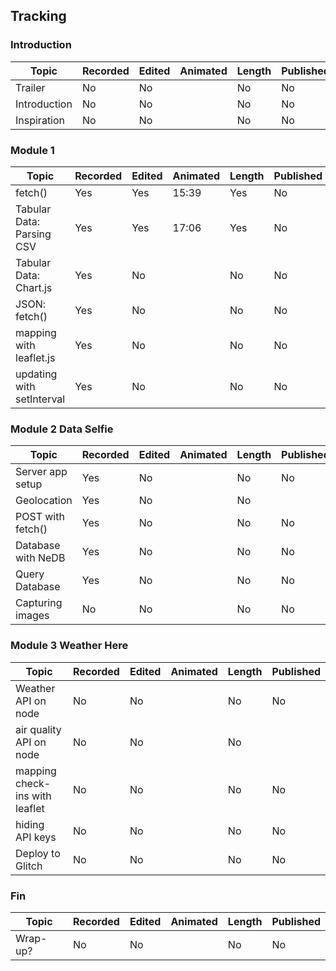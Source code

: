## Tracking

### Introduction

| Topic         | Recorded      | Edited        | Animated      | Length        | Published     |
| ------------- | ------------- | ------------- | ------------- | ------------- | ------------- |
| Trailer  | No  | No  | | No  | No  |
| Introduction  | No  | No | | No  | No  |
| Inspiration  | No  | No | | No  | No  |

### Module 1

| Topic         | Recorded      | Edited        | Animated      | Length        | Published     |
| ------------- | ------------- | ------------- | ------------- | ------------- | ------------- |
| fetch()  | Yes  | Yes  | 15:39 | Yes | No  |
| Tabular Data: Parsing CSV  | Yes  | Yes  | 17:06 | Yes |No  |
| Tabular Data: Chart.js | Yes  | No  |  | No | No  |
| JSON: fetch() | Yes  | No  |   |No  |No  |
| mapping with leaflet.js | Yes  | No  |   |No  |No  |
| updating with setInterval | Yes  | No  |   |No  |No  |

### Module 2 Data Selfie

| Topic         | Recorded      | Edited        | Animated      | Length        | Published     |
| ------------- | ------------- | ------------- | ------------- | ------------- | ------------- |
| Server app setup  | Yes  | No  |   | No  |No  |
| Geolocation  | Yes  | No  |   | No  |
| POST with fetch() | Yes  | No  |   | No  |No  |
| Database with NeDB | Yes  | No  |   | No  |No  |
| Query Database | Yes  | No  |   | No  |No  |
| Capturing images | No  | No  |   | No  |No  |

### Module 3 Weather Here

| Topic         | Recorded      | Edited        | Animated      | Length        | Published     |
| ------------- | ------------- | ------------- | ------------- | ------------- | ------------- |
| Weather API on node  | No  | No  |   |No  |No  |
| air quality API on node  | No  | No  |   |No  |
| mapping check-ins with leaflet | No  | No  |  | No  |No  |
| hiding API keys | No  | No  |   |No  |No  |
| Deploy to Glitch | No  | No  |   |No  |No  |

### Fin

| Topic         | Recorded      | Edited        | Animated      | Length        | Published     |
| ------------- | ------------- | ------------- | ------------- | ------------- | ------------- |
| Wrap-up?  | No  | No  |  | No  | No  |


